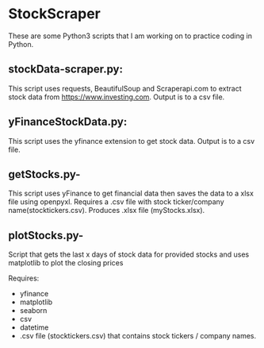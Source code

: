 # StockScraper
These are some Python3 scripts that I am working on to practice coding in Python.
## stockData-scraper.py:
This script uses requests, BeautifulSoup and Scraperapi.com to extract stock data from https://www.investing.com. Output is to a csv file.

## yFinanceStockData.py:
This script uses the yfinance extension to get stock data. Output is to a csv file.

## getStocks.py-  
This script uses yFinance to get financial data then saves the data to a xlsx file using openpyxl.  Requires a .csv file with stock ticker/company name(stocktickers.csv).  Produces .xlsx file (myStocks.xlsx).

## plotStocks.py- 
Script that gets the last x days of stock data for provided stocks and uses matplotlib to plot the closing prices

Requires: 
- yfinance
- matplotlib
- seaborn
- csv
- datetime
- .csv file (stocktickers.csv) that contains stock tickers / company names.
